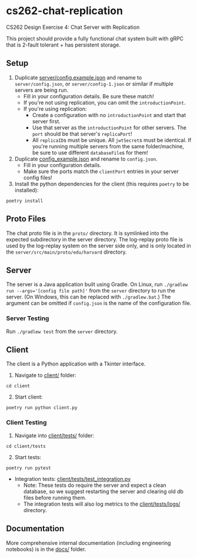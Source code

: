 # cs262-chat-replication

CS262 Design Exercise 4: Chat Server with Replication

This project should provide a fully functional chat system built with gRPC that is 2-fault tolerant + has persistent storage.

## Setup

1. Duplicate [server/config.example.json](server/config.example.json) and rename to `server/config.json`, or `server/config-1.json` or similar if multiple servers are being run.
   - Fill in your configuration details. Be sure these match!
   - If you're not using replication, you can omit the `introductionPoint`.
   - If you're using replication:
     - Create a configuration with no `introductionPoint` and start that server first.
     - Use that server as the `introductionPoint` for other servers. The `port` should be that server's `replicaPort`!
     - All `replicaID`s must be unique. All `jwtSecret`s must be identical. If you're running multiple servers from the same folder/machine, be sure to use different `databaseFile`s for them!
2. Duplicate [config_example.json](config_example.json) and rename to `config.json`.
   - Fill in your configuration details.
   - Make sure the ports match the `clientPort` entries in your server config files!
3. Install the python dependencies for the client (this requires `poetry` to be installed):

```
poetry install
```

## Proto Files

The chat proto file is in the `proto/` directory. It is symlinked into the expected subdirectory in the server directory. The log-replay proto file is used by the log-replay system on the server side only, and is only located in the `server/src/main/proto/edu/harvard` directory.

## Server

The server is a Java application built using Gradle. On Linux, run `./gradlew run --args='[config file path]'` from the `server` directory to run the server. (On Windows, this can be replaced with `./gradlew.bat`.) The argument can be omitted if `config.json` is the name of the configuration file.

### Server Testing

Run `./gradlew test` from the `server` directory.

## Client

The client is a Python application with a Tkinter interface.

1. Navigate to [client/](client/) folder:

```
cd client
```

2. Start client:

```
poetry run python client.py
```

### Client Testing

1. Navigate into [client/tests/](client/tests/) folder:

```
cd client/tests
```

2. Start tests:

```
poetry run pytest
```

- Integration tests: [client/tests/test_integration.py](client/tests/test_integration.py)
  - Note: These tests do require the server and expect a clean database, so we suggest restarting the server and clearing old db files before running them.
  - The integration tests will also log metrics to the [client/tests/logs/](client/tests/logs/) directory.

## Documentation

More comprehensive internal documentation (including engineering notebooks) is in the [docs/](docs/) folder.

